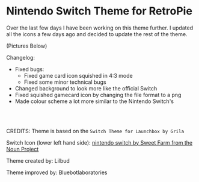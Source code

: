 # Nintendo Switch Theme for RetroPie
Over the last few days I have been working on this theme further. I updated all the icons a few days ago and decided to update the rest of the theme. 

(Pictures Below)

Changelog:

- Fixed bugs:
  - Fixed game card icon squished in 4:3 mode
  - Fixed some minor technical bugs
- Changed background to look more like the official Switch
- Fixed squished gamecard icon by changing the file format to a png
- Made colour scheme a lot more similar to the Nintendo Switch's

<br/>
<br/>

CREDITS:
Theme is based on the ```Switch Theme for Launchbox by Grila```

Switch Icon (lower left hand side): [nintendo switch by Sweet Farm from the Noun Project](https://thenounproject.com/term/nintendo-switch/694755/)

Theme created by: Lilbud

Theme improved by: Bluebotlaboratories
